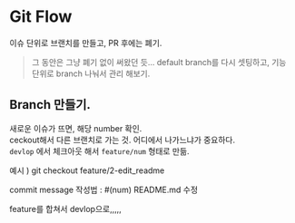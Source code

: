 # Git Flow
이슈 단위로 브랜치를 만들고, PR 후에는 폐기.  
> 그 동안은 그냥 폐기 없이 써왔던 듯... 
> default branch를 다시 셋팅하고, 기능 단위로 branch 나눠서 관리 해보기. 


## Branch 만들기. 
새로운 이슈가 뜨면, 해당 number 확인.  
ceckout해서 다른 브랜치로 가는 것. 어디에서 나가느냐가 중요하다.  
`devlop` 에서 체크아웃 해서 `feature/num` 형태로 만듦. 

예시 ) git checkout feature/2-edit_readme  

commit message 작성법 : #(num) README.md 수정  

feature를 합쳐서 devlop으로,,,,,   